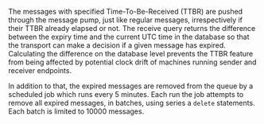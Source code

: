 The messages with specified Time-To-Be-Received (TTBR) are pushed through the message pump, just like regular messages, irrespectively if their TTBR already elapsed or not. The receive query returns the difference between the expiry time and the current UTC time in the database so that the transport can make a decision if a given message has expired. Calculating the difference on the database level prevents the TTBR feature from being affected by potential clock drift of machines running sender and receiver endpoints.

In addition to that, the expired messages are removed from the queue by a scheduled job which runs every 5 minutes. Each run the job attempts to remove all expired messages, in batches, using series a `delete` statements. Each batch is limited to 10000 messages.
